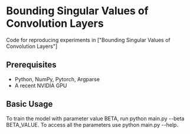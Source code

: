 Bounding Singular Values of Convolution Layers
=====================================

Code for reproducing experiments in ["Bounding Singular Values of Convolution Layers"]

## Prerequisites

- Python, NumPy, Pytorch, Argparse
- A recent NVIDIA GPU

## Basic Usage

To train the model with parameter value BETA, run python main.py --beta BETA_VALUE. To access all the parameters use python main.py --help.
